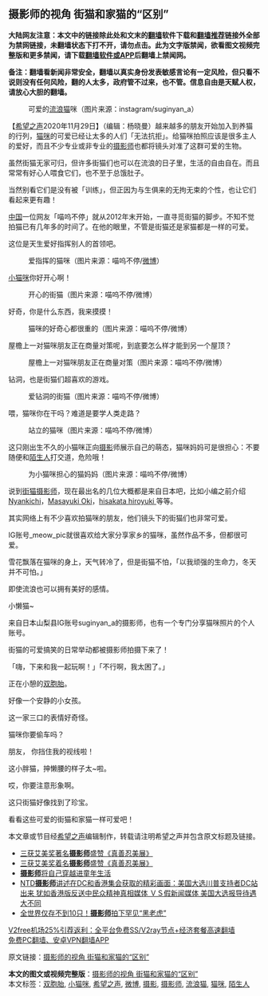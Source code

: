  <h2>摄影师的视角 街猫和家猫的“区别”</h2> <p class="notice"><b>大陆网友注意：本文中的链接除此处和文末的<a href="https://github.com/bannedbook/fanqiang" >翻墙</a>软件下载和<a href="https://github.com/killgcd/justmysocks/blob/master/README.md">翻墙推荐</a>链接外全部为禁网链接，未翻墙状态下打不开，请勿点击。此为文字版禁闻，欲看图文视频完整版和更多禁闻，请下载<a href="https://github.com/bannedbook/fanqiang">翻墙软件或APP</a>后翻墙上禁闻网。</p><p>备注：翻墙看新闻非常安全，翻墙以真实身份发表敏感言论有一定风险，但只看不说则没有任何风险，翻的人太多，政府管不过来，也不管。信息自由是天赋人权，请放心大胆的翻墙。</b></p>  <div class="entry"> <figure><figcaption>可爱的<a href="https://www.bannedbook.org/bnews/tag/%E6%B5%81%E6%B5%AA%E7%8C%AB/" class="st_tag internal_tag" rel="tag" title="标签 流浪猫 下的日志">流浪猫</a>咪（图片来源：instagram/suginyan_a）</figcaption></figure> <p>【<span class='wp_keywordlink_affiliate'><a href="https://www.soundofhope.org" title="希望之声" target="_blank">希望之声</a></span>2020年11月29日】（编辑：杨晓曼）越来越多的朋友开始加入到养猫的行列，<a href="https://www.bannedbook.org/bnews/tag/%e7%8c%ab%e5%92%aa/" class="st_tag internal_tag" rel="tag" title="标签 猫咪 下的日志">猫咪</a>的可爱已经让太多的人们「无法抗拒」。给猫咪拍照应该是很多主人的爱好，而且不少专业或非专业的<a href="https://www.bannedbook.org/bnews/tag/%e6%91%84%e5%bd%b1%e5%b8%88/" class="st_tag internal_tag" rel="tag" title="标签 摄影师 下的日志">摄影师</a>也都将镜头对准了这群可爱的生物。</p> <p>虽然街猫无家可归，但许多街猫们也可以在流浪的日子里，生活的自由自在。而且常常有好心人喂食它们，也不至于总饿肚子。</p> <p>当然别看它们是没有被「训练」，但正因为与生俱来的无拘无束的个性，也让它们看起来更有趣！</p> <p><span class='wp_keywordlink_affiliate'><a href="https://www.bannedbook.org/" title="中国" target="_blank">中国</a></span>一位网友「喵呜不停」就从2012年末开始，一直寻觅街猫的脚步。不知不觉拍猫已有几年多的时间了。在他的眼里，不管是街猫还是家猫都是一样的可爱。</p> <p>这位是天生爱好指挥别人的首领吧。</p> <figure><figcaption> 爱指挥的猫咪（图片来源：喵呜不停/<a href="https://www.bannedbook.org/bnews/tag/%e5%be%ae%e5%8d%9a/" class="st_tag internal_tag" rel="tag" title="标签 微博 下的日志">微博</a>）</figcaption></figure> <p><a href="https://www.bannedbook.org/bnews/tag/%E5%B0%8F%E7%8C%AB%E5%92%AA/" class="st_tag internal_tag" rel="tag" title="标签 小猫咪 下的日志">小猫咪</a>你好开心啊！</p> <figure><figcaption> 开心的街猫（图片来源：喵呜不停/微博）</figcaption></figure> <p>好奇，你是什么东西，我来摸摸！</p> <figure><figcaption> 猫咪的好奇心都很重的（图片来源：喵呜不停/微博）</figcaption></figure> <p>屋檐上一对猫咪朋友正在商量对策呢，到底要怎么样才能到另一个屋顶？</p> <figure><figcaption> 屋檐上一对猫咪朋友正在商量对策（图片来源：喵呜不停/微博）</figcaption></figure> <p>钻洞，也是街猫们超喜欢的游戏。</p> <figure><figcaption> 爱钻洞的街猫（图片来源：喵呜不停/微博）</figcaption></figure> <p>喂，猫咪你在干吗？难道是要学人类走路？</p>  <figure><figcaption> 站立的猫咪（图片来源：喵呜不停/微博）</figcaption></figure> <p>这只刚出生不久的小猫咪正向<a href="https://www.bannedbook.org/bnews/tag/%e6%91%84%e5%bd%b1/" class="st_tag internal_tag" rel="tag" title="标签 摄影 下的日志">摄影</a>师展示自己的萌态，猫咪妈妈可是很担心：不要随便和<a href="https://www.bannedbook.org/bnews/tag/%e9%99%8c%e7%94%9f%e4%ba%ba/" class="st_tag internal_tag" rel="tag" title="标签 陌生人 下的日志">陌生人</a>打交道，危险哦！</p> <figure><figcaption> 为小猫咪担心的猫妈妈（图片来源：喵呜不停/微博）</figcaption></figure> <p>说到<a href="https://www.soundofhope.org/gb/2018/11/09/n2361978.html">街猫摄影师</a>，现在最出名的几位大概都是来自日本吧，比如小编之前介绍<a href="https://www.soundofhope.org/gb/2018/11/15/n2382367.html">Nyankichi</a>，<a href="https://www.soundofhope.org/gb/2018/10/18/n2251674.html">Masayuki Oki</a>，<a href="https://www.soundofhope.org/gb/2018/10/15/n2259972.html">hisakata hiroyuki </a>等等。</p> <p>其实网络上有不少喜欢拍猫咪的朋友，他们镜头下的街猫们也非常可爱。</p> <p>IG账号_meow_pic就很喜欢给大家分享家乡的猫咪，虽然作品不多，但都很可爱。</p> <p>雪花飘落在猫咪的身上，天气转冷了，但是街猫不怕，「以我顽强的生命力，冬天并不可怕。」</p> <p>即使流浪也可以拥有美好的感情。</p> <p>小懒猫~</p> <p>来自日本山梨县IG账号suginyan_a的摄影师，也有一个专门分享猫咪照片的个人账号。</p> <p>街猫的可爱搞笑的日常举动都被摄影师拍摄下来了！</p> <p>「嗨，下来和我一起玩啊！」「不行啊，我太困了。」</p>  <p></p> <p>正在小憩的<a href="https://www.bannedbook.org/bnews/tag/%e5%8f%8c%e8%83%9e%e8%83%8e/" class="st_tag internal_tag" rel="tag" title="标签 双胞胎 下的日志">双胞胎</a>。</p> <p></p> <p>好像一个安静的小女孩。</p> <p></p> <p>这一家三口的表情好奇怪。</p> <p></p> <p>猫咪你要偷车吗？</p> <p></p> <p>朋友， 你挡住我的视线啦！</p>  <p></p> <p>这小胖猫，抻懒腰的样子太~啦。</p> <p></p> <p>哎，你要注意形象啊。</p> <p></p> <p>这只街猫好像找到了珍宝。</p> <p></p> <p>看看这些可爱的街猫和家猫一样可爱吧！</p> <p>本文章或节目经<a href="https://www.bannedbook.org/bnews/tag/%e5%b8%8c%e6%9c%9b%e4%b9%8b%e5%a3%b0/" class="st_tag internal_tag" rel="tag" title="标签 希望之声 下的日志">希望之声</a>编辑制作，转载请注明希望之声并包含原文标题及链接。</p> <ul class='op-related-articles' title='相关阅读'> <li><a href='https://www.bannedbook.org/bnews/lifebaike/20201125/1436894.html' target='_blank'>三获艾美奖著名<b>摄影师</b>盛赞《真善忍美展》</a></li> <li><a href='https://www.bannedbook.org/bnews/comments/20201125/1436593.html' target='_blank'>三获艾美奖着名<b>摄影师</b>盛赞《真善忍美展》</a></li> <li><a href='https://www.bannedbook.org/bnews/comments/20201123/1435609.html' target='_blank'><b>摄影师</b>将自己穿越进童年生活</a></li> <li><a href='https://www.bannedbook.org/bnews/bannedvideo/20201122/1435156.html' target='_blank'>NTD<b>摄影师</b>讲述在DC和香港集会获取的精彩画面：美国大选川普支持者DC站出来 犹如香港版反送中民众精神真相媒体 ＶＳ假新闻媒体 美国大选报导待遇大不同</a></li> <li><a href='https://www.bannedbook.org/bnews/funmedia/20201106/1426887.html' target='_blank'>全世界仅存不到10只！<b>摄影师</b>拍下罕见“黑老虎”</a></li> </ul> <p class="texttj"> <a href="https://www.bannedbook.org/forum23/topic22702.html" target="_blank">V2free机场25%引荐返利：全平台免费SS/V2ray节点+经济套餐高速翻墙</a><br/> <a href="https://github.com/bannedbook/fanqiang/wiki/%E7%A6%81%E9%97%BB%E7%BD%91%E5%AE%89%E5%8D%93%E7%BF%BB%E5%A2%99%E6%96%B0%E9%97%BBAPP" target="_blank">免费PC翻墙、安卓VPN翻墙APP</a></p><p>原文链接：<a class="src_link"  href="https://www.soundofhope.org/post/274298" target="_blank">摄影师的视角 街猫和家猫的“区别”</a></p> <a name='sharetosocial'></a>       <div><b>本文的图文或视频完整版</b>：<a href='https://www.bannedbook.org/bnews/comments/20201130/1439506.html'>摄影师的视角 街猫和家猫的“区别”</a></div>  </div><!--END ENTRY--> <div class="postfooter"> <div>本文标签：<a href="https://www.bannedbook.org/bnews/tag/%e5%8f%8c%e8%83%9e%e8%83%8e/" rel="tag">双胞胎</a>, <a href="https://www.bannedbook.org/bnews/tag/%E5%B0%8F%E7%8C%AB%E5%92%AA/" rel="tag">小猫咪</a>, <a href="https://www.bannedbook.org/bnews/tag/%e5%b8%8c%e6%9c%9b%e4%b9%8b%e5%a3%b0/" rel="tag">希望之声</a>, <a href="https://www.bannedbook.org/bnews/tag/%e5%be%ae%e5%8d%9a/" rel="tag">微博</a>, <a href="https://www.bannedbook.org/bnews/tag/%e6%91%84%e5%bd%b1/" rel="tag">摄影</a>, <a href="https://www.bannedbook.org/bnews/tag/%e6%91%84%e5%bd%b1%e5%b8%88/" rel="tag">摄影师</a>, <a href="https://www.bannedbook.org/bnews/tag/%E6%B5%81%E6%B5%AA%E7%8C%AB/" rel="tag">流浪猫</a>, <a href="https://www.bannedbook.org/bnews/tag/%e7%8c%ab%e5%92%aa/" rel="tag">猫咪</a>, <a href="https://www.bannedbook.org/bnews/tag/%e9%99%8c%e7%94%9f%e4%ba%ba/" rel="tag">陌生人</a></div>  </div><!--END POSTFOOTER--> 